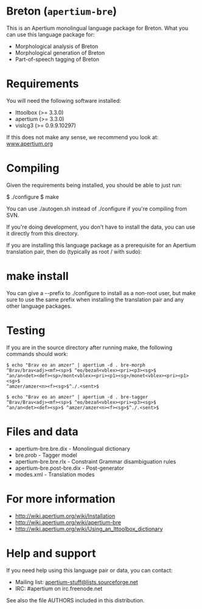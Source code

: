 Breton (`apertium-bre`)
===============================================================================

This is an Apertium monolingual language package for Breton. What
you can use this language package for:

* Morphological analysis of Breton
* Morphological generation of Breton
* Part-of-speech tagging of Breton

Requirements
===============================================================================

You will need the following software installed:

* lttoolbox (>= 3.3.0)
* apertium (>= 3.3.0)
* vislcg3 (>= 0.9.9.10297)

If this does not make any sense, we recommend you look at: www.apertium.org

Compiling
===============================================================================

Given the requirements being installed, you should be able to just run:

$ ./configure
$ make

You can use ./autogen.sh instead of ./configure if you're compiling
from SVN.

If you're doing development, you don't have to install the data, you
can use it directly from this directory.

If you are installing this language package as a prerequisite for an
Apertium translation pair, then do (typically as root / with sudo):

# make install

You can give a --prefix to ./configure to install as a non-root user,
but make sure to use the same prefix when installing the translation
pair and any other language packages.

Testing
===============================================================================

If you are in the source directory after running make, the following
commands should work:

```
$ echo "Brav eo an amzer" | apertium -d . bre-morph
^Brav/brav<adj><mf><sp>$ ^eo/bezañ<vblex><pri><p3><sg>$
^an/an<det><def><sp>/mont<vblex><pri><p1><sg>/monet<vblex><pri><p1><sg>$ 
^amzer/amzer<n><f><sg>$^./.<sent>$
```

```
$ echo "Brav eo an amzer" | apertium -d . bre-tagger
^Brav/Brav<adj><mf><sp>$ ^eo/bezañ<vblex><pri><p3><sg>$ 
^an/an<det><def><sp>$ ^amzer/amzer<n><f><sg>$^./.<sent>$
```

Files and data
===============================================================================

* apertium-bre.bre.dix            - Monolingual dictionary
* bre.prob                        - Tagger model
* apertium-bre.bre.rlx            - Constraint Grammar disambiguation rules
* apertium-bre.post-bre.dix       - Post-generator
* modes.xml                       - Translation modes

For more information
===============================================================================

* http://wiki.apertium.org/wiki/Installation
* http://wiki.apertium.org/wiki/apertium-bre
* http://wiki.apertium.org/wiki/Using_an_lttoolbox_dictionary

Help and support
===============================================================================

If you need help using this language pair or data, you can contact:

* Mailing list: apertium-stuff@lists.sourceforge.net
* IRC: #apertium on irc.freenode.net

See also the file AUTHORS included in this distribution.

